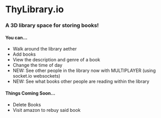 # ThyLibrary.io

### A 3D library space for storing books!

#### You can...
- Walk around the library aether
- Add books
- View the description and genre of a book
- Change the time of day
- NEW: See other people in the library now with MULTIPLAYER (using socket.io websockets)
- NEW: See what books other people are reading within the library

#### Things Coming Soon...
- Delete Books
- Visit amazon to rebuy said book
